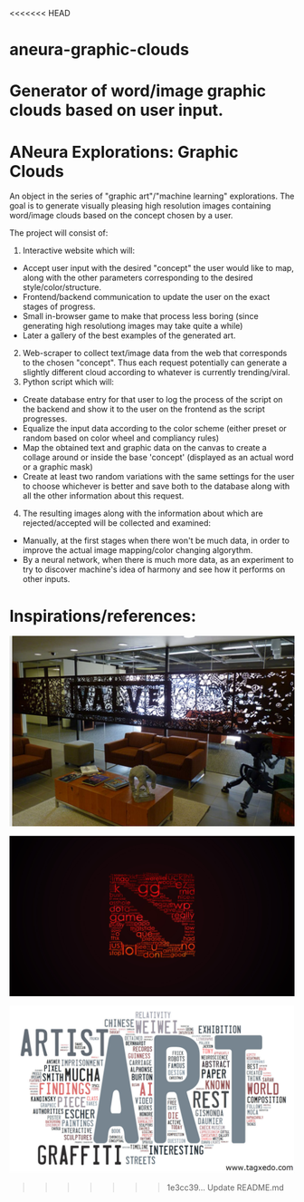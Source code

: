 <<<<<<< HEAD
# aneura-graphic-clouds
Generator of word/image graphic clouds based on user input.
=======
# ANeura Explorations: Graphic Clouds

An object in the series of "graphic art"/"machine learning" explorations. The goal is to generate visually pleasing high resolution images containing word/image clouds based on the concept chosen by a user.

The project will consist of:

1. Interactive website which will:
  * Accept user input with the desired "concept" the user would like to map, along with the other parameters corresponding to the desired style/color/structure.
  * Frontend/backend communication to update the user on the exact stages of progress.
  * Small in-browser game to make that process less boring (since generating high resolutiong images may take quite a while)
  * Later a gallery of the best examples of the generated art.
2. Web-scraper to collect text/image data from the web that corresponds to the chosen "concept". Thus each request potentially can generate a slightly different cloud according to whatever is currently trending/viral.
3. Python script which will:
  * Create database entry for that user to log the process of the script on the backend and show it to the user on the frontend as the script progresses. 
  * Equalize the input data according to the color scheme (either preset or random based on color wheel and compliancy rules)
  * Map the obtained text and graphic data on the canvas to create a collage around or inside the base 'concept' (displayed as an actual word or a graphic mask)
  * Create at least two random variations with the same settings for the user to choose whichever is better and save both to the database along with all the other information about this request.
4. The resulting images along with the information about which are rejected/accepted will be collected and examined:
  * Manually, at the first stages when there won't be much data, in order to improve the actual image mapping/color changing algorythm.
  * By a neural network, when there is much more data, as an experiment to try to discover machine's idea of harmony and see how it performs on other inputs.

# Inspirations/references:

![Valve artwork](images/valve.jpg)

![Dota chat word cloud](images/dota.jpg)

![Other example of the word art](images/art.jpg)
>>>>>>> 1e3cc39... Update README.md
